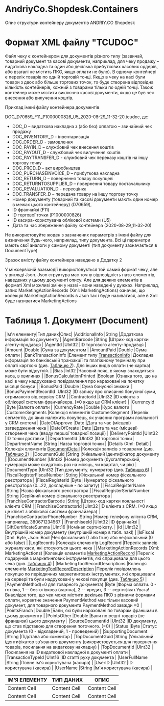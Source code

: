 # AndriyCo.Shopdesk.Containers
Опис структури контейнеру документів ANDRIY.CO Shopdesk

# Формат XML файлу "TCUDOC"

Файл чеку є контейнером для документів різного типу (зазвичай, товарний документ та касові документи, наприклад, для чеку продажу – видаткова накладна та один або декілька прибуткових касових ордерів, або взагалі не містить ПКО, якщо оплати не було). В одному контейнері є перелік товарів по одній торговій точці. Якщо в чеку на касі були товари з двох або більше торгових точок, то буде створена відповідна кількість контейнерів, кожний з товарами тільки по одній точці. Також контейнер може містити виключно касові документи, якщо це був чек внесення або вилучення коштів.

Приклад імені файлу контейнера документів

DOC_D70659_F11_P1000000826_U5_2020-08-29_11-32-20.tcudoc, де: 

* DOC_D – видаткова накладна з (або без) оплатою – звичайний чек продажу
* DOC_INVENTORY_D - інвентаризація
* DOC_ORDER_D - замовлення
* DOC_PAYIN_D – службовий чек внесення коштів
* DOC_PAYOUT_D - службовий чек вилучення коштів
* DOC_PAYTRANSFER_D - службовий чек переказу коштів на іншу торгову точку
* DOC_PROD_D – акт виробництва
* DOC_PURCHASEINVOICE_D – прибуткова накладна
* DOC_RETURN_D – повернення товару покупцеві
* DOC_RETURNTOSUPPLIER_D – повернення товару постачальнику
* DOC_REVALUATION_D - переоцінка
* DOC_TRANSFER_D – передача товару на іншу торгову точку
* Номер документу (товарний та касові документи мають один номер в межах цього контейнеру) (D70659), 
* ID франчайзі (F11)
* ID торгової точки (P1000000826)
* ID касира-користувача облікової системи (U5)
* Дата та час збереження файлу контейнера (2020-08-29_11-32-20)

Не використовуйте жоден з зазначених параметрів з імені файлу для визначення будь-чого, наприклад, типу документа. Всі ці параметри мають свої аналоги у самому документі (тип документу зазначається в DocumentType)

Зразок вмісту файлу контейнера наведено в Додатку 2

У міжсервісній взаємодії використовується той самий формат чеку, але у вигляді Json. Json структура має точну відповідність назв елементів, наведених у цьому документі опису. Але для деяких елементів в форматі Xml можливі зміни у назві - вони наведені у дужках. Наприклад, запис MarketingActionRecords (Xml: MarketingActions) означає, що колекція MarketingActionRecords в Json так і буде називатися, але в Xml буде називатися MarketingActions

# Таблиця 1. Документ (Document)

|Ім'я елементу|Тип даних|Опис|
|AdditionalInfo |String |Додаткова інформація по документу |
|AgentBarcode |String |Штрих-код картки агенту-продавця |
|AgentId |UInt32 |ID торгового агенту-продавця |
|Amount |Double |Сума за документом |
|AmountPaid |Double |Сума оплати |
|BankTransactionInfo |Елемент типу [TransactionInfo](file:///D:/GoogleDrive/Documents/Shopdesk%20-%20%D0%9E%D0%BF%D0%B8%D1%81%20%D1%84%D0%B0%D0%B9%D0%BB%D1%83%20%D1%87%D0%B5%D0%BA%D0%B0.docx#bookmark=id.xvir7l) |Докладна інформація по банківській транзакції та платіжному терміналу при оплаті карткою (див. [Таблицю 7](file:///D:/GoogleDrive/Documents/Shopdesk%20-%20%D0%9E%D0%BF%D0%B8%D1%81%20%D1%84%D0%B0%D0%B9%D0%BB%D1%83%20%D1%87%D0%B5%D0%BA%D0%B0.docx#bookmark=id.xvir7l)). Для інших видів оплати (не картка) може бути відсутній. |
|Bias |Int32 |Часовий пояс, в якому знаходиться каса, в хвилинах |
|BonusCalculationPrinted |Boolean |Ознака того, що на касі в чеку надруковано повідомлення про нараховані на початку місяця бонуси |
|BonusPaid |Double |Сума бонусної знижки |
|BonusPaymentRecordId |UInt32 |ID запису про списання бонусної суми, отриманого від сервісу CRM |
|ContractorId |UInt32 |ID клієнта з облікової системи франчайзера. (=0 якщо це CRM клієнт) |
|CurrencyId |Byte |Валюта оплати |
|CurrencyRate |Double |Курс валюти |
|CustomerSegments |Колекція елементів CustomerSegment |Перелік сегментів, до яких належить покупець, як учасник програми лояльності у CRM системі |
|DateOfApprove |Date |Дата та час (місцеві) затвердження чека |
|DateOfCreate |Date |Дата та час (місцеві) створення чека (вводу першої товарної позиції) |
|DeliveryPointId |UInt32 |ID точки доставки |
|DepartmentId |UInt32 |ID торгової точки |
|DepartmentName |String |Назва торгової точки |
|Details (Xml: Detail) |Колекція елементів [DocumentDetail](file:///D:/GoogleDrive/Documents/Shopdesk%20-%20%D0%9E%D0%BF%D0%B8%D1%81%20%D1%84%D0%B0%D0%B9%D0%BB%D1%83%20%D1%87%D0%B5%D0%BA%D0%B0.docx#bookmark=id.2r0uhxc) |Колекція записів з товарами (див. [Таблицю 2](file:///D:/GoogleDrive/Documents/Shopdesk%20-%20%D0%9E%D0%BF%D0%B8%D1%81%20%D1%84%D0%B0%D0%B9%D0%BB%D1%83%20%D1%87%D0%B5%D0%BA%D0%B0.docx#bookmark=id.2r0uhxc)) |
|DocumentGuid |String |Унікальний ідентифікатор документу |
|DocumentNumber |UInt32 |Номер документа (бухгалтерський, нумерація може скидатись раз на місяць, чи квартал, чи рік) |
|DocumentType |UInt32 |Тип документу, нумератор (див. [Таблицю 6](file:///D:/GoogleDrive/Documents/Shopdesk%20-%20%D0%9E%D0%BF%D0%B8%D1%81%20%D1%84%D0%B0%D0%B9%D0%BB%D1%83%20%D1%87%D0%B5%D0%BA%D0%B0.docx#bookmark=id.2iq8gzs)) |
|FiscalRegisterFiscalNumber |String |Фіскальний номер фіскального реєстратора |
|FiscalRegisterId |Byte |Нумератор фіскального реєстратора (0...22, докладніше - по запиту) |
|FiscalRegisterName |String |Назва фіскального реєстратора |
|FiscalRegisterSerialNumber |String |Серійний номер фіскального реєстратора |
|FranchiseContractorBarcode |String |Штрих-код картки лояльності клієнта CRM |
|FranchiseContractorId |UInt32 |ID клієнта з CRM. (=0 якщо це клієнт з облікової системи франчайзера) |
|FranchiseContractorPhoneNumber |String |Номер телефону клієнта CRM, наприклад, 380671234567 |
|FranchiseeId |UInt32 |ID франчайзі |
|GiftCertificateSumma |UInt16 |Номінал сертифікату. |
|Id |UInt32 |Внутрішній номер документу (внутрішній номер в табл. nakl) |
|IsFiscal |Xml: Byte, Json: Bool |Чек фіскальний (1 або true) або нефіскальний (0 або false) |
|LogRecords |Колекція елементів LogRecord |Перелік записів журналу каси, які стосуються цього чека |
|MarketingActionRecords (Xml: MarketingActions) |Колекція елементів [MarketingActionRecord](file:///D:/GoogleDrive/Documents/Shopdesk%20-%20%D0%9E%D0%BF%D0%B8%D1%81%20%D1%84%D0%B0%D0%B9%D0%BB%D1%83%20%D1%87%D0%B5%D0%BA%D0%B0.docx#bookmark=id.1jlao46) |Перелік подарунків з маркетингових інструментів, які спрацювали для цього чека (див. [Таблицю 4](file:///D:/GoogleDrive/Documents/Shopdesk%20-%20%D0%9E%D0%BF%D0%B8%D1%81%20%D1%84%D0%B0%D0%B9%D0%BB%D1%83%20%D1%87%D0%B5%D0%BA%D0%B0.docx#bookmark=id.1jlao46)) |
|MarketingToolRecordDescriptions |Колекція елементів [MarketingToolRecordDescription](file:///D:/GoogleDrive/Documents/Shopdesk%20-%20%D0%9E%D0%BF%D0%B8%D1%81%20%D1%84%D0%B0%D0%B9%D0%BB%D1%83%20%D1%87%D0%B5%D0%BA%D0%B0.docx#bookmark=id.43ky6rz) |Перелік повідомлень покупцю по періодичних маркетингових інструментах, які спрацювали на сервері та були надруковані у чекові покупця (див. [Таблицю 5](file:///D:/GoogleDrive/Documents/Shopdesk%20-%20%D0%9E%D0%BF%D0%B8%D1%81%20%D1%84%D0%B0%D0%B9%D0%BB%D1%83%20%D1%87%D0%B5%D0%BA%D0%B0.docx#bookmark=id.43ky6rz)) |
|PaymentMethod(=0 для товарного документа) |Byte |Форма оплати. 0 - готівка, 1 -- безготівкова (картка), 2 -- кредит, 3 -- сертифікат.Увага! Внаслідок того, що чек може містити декілька ПКО з різними формами оплати, коректне значення PaymentMethod має тільки касовий документ, для товарного документа PaymentMethod завжди =0 |
|PointsFranch |Double |Бали, які були нараховані по товарам франшизи в цьому документу |
|PointsOther |Double |Бали по решті товарів (не франшизи) цього документу |
|SourceDocumentId |UInt32 |ID документу, що став підставою для створення поточного. (=0) |
|Status |Byte |Статус документа (0 - відкладений, 1 - проведений) |
|SupportingDocument |String |Підстава або коментар |
|TopDocumentGuid |String |Унікальний ідентифікатор зв'язаного документу (використовується для повернення товарів, посилання на видаткову накладну) |
|TopDocumentId |UInt32 |Посилання на ID видаткової накладної в документі оплати |
|TransactionTypeId |UInt16 |ID статті руху документа |
|UserFullName |String |Повне ім'я користувача (касира) |
|UserID |UInt32 |ID користувача (касира) |
|UserName |String |Ім'я користувача (касира) |

| ІМ’Я ЕЛЕМЕНТУ  | ТИП ДАНИХ | ОПИС |
| ------------- | ------------- | ------------- |
| Content Cell  | Content Cell  | Content Cell  |
| Content Cell  | Content Cell  | Content Cell  |